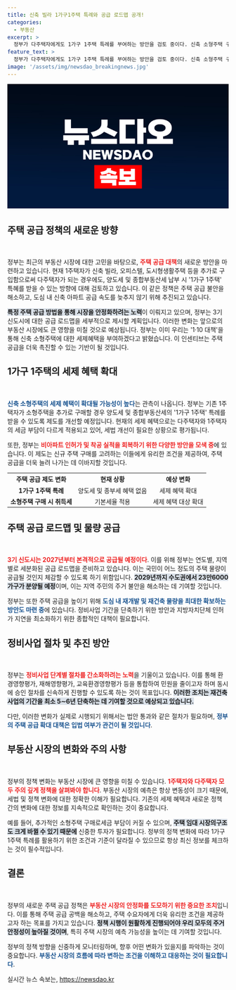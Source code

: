 ```yaml
---
title: 신축 빌라 1가구1주택 특례와 공급 로드맵 공개!
categories:
  - 부동산
excerpt: >
  정부가 다주택자에게도 1가구 1주택 특례를 부여하는 방안을 검토 중이다. 신축 소형주택 구매 시 세금 혜택 확대와 함께 3기 신도시 공급 로드맵이 예정되어 있어 주택 시장의 변화를 예고하고 있다. 클릭해 자세한 내용을 확인하세요!
feature_text: >
  정부가 다주택자에게도 1가구 1주택 특례를 부여하는 방안을 검토 중이다. 신축 소형주택 구매 시 세금 혜택 확대와 함께 3기 신도시 공급 로드맵이 예정되어 있어 주택 시장의 변화를 예고하고 있다. 클릭해 자세한 내용을 확인하세요!
image: '/assets/img/newsdao_breakingnews.jpg'
---
```


<p><img src="/assets/img/newsdao_breakingnews.jpg" alt="cryptoinkorea 속보" /></p>

<h2 data-ke-size="size26">주택 공급 정책의 새로운 방향</h2>

<p data-ke-size="size16">&nbsp;</p>

<p>정부는 최근의 부동산 시장에 대한 고민을 바탕으로, <b><span style="color: #ee2323;">주택 공급 대책</span></b>의 새로운 방안을 마련하고 있습니다. 현재 1주택자가 신축 빌라, 오피스텔, 도시형생활주택 등을 추가로 구입함으로써 다주택자가 되는 경우에도, 양도세 및 종합부동산세 납부 시 '1가구 1주택' 특혜를 받을 수 있는 방향에 대해 검토하고 있습니다. 이 같은 정책은 주택 공급 불안을 해소하고, 도심 내 신축 아파트 공급 속도를 늦추지 않기 위해 추진되고 있습니다. </p>

<p><b><span style="background-color: #21538527;">특정 주택 공급 방법을 통해 시장을 안정화하려는 노력</span></b>이 이뤄지고 있으며, 정부는 3기 신도시에 대한 공급 로드맵을 세부적으로 제시할 계획입니다. 이러한 변화는 앞으로의 부동산 시장에도 큰 영향을 미칠 것으로 예상됩니다. 정부는 이미 우리는 '1·10 대책'을 통해 신축 소형주택에 대한 세제혜택을 부여하겠다고 밝혔습니다. 이 인센티브는 주택 공급을 더욱 촉진할 수 있는 기반이 될 것입니다.</p>

<h2 data-ke-size="size26">1가구 1주택의 세제 혜택 확대</h2>

<p data-ke-size="size16">&nbsp;</p>

<p><b><span style="color: #1a5490;">신축 소형주택의 세제 혜택이 확대될 가능성이 높다</span></b>는 관측이 나옵니다. 정부는 기존 1주택자가 소형주택을 추가로 구매할 경우 양도세 및 종합부동산세의 '1가구 1주택' 특례를 받을 수 있도록 제도를 개선할 예정입니다. 현재의 세제 혜택으로는 다주택자와 1주택자의 세금 부담이 다르게 적용되고 있어, 세법 개선이 필요한 상황으로 평가됩니다.</p>

<p>또한, 정부는 <b><span style="color: #ee2323;">비아파트 인허가 및 착공 실적을 회복하기 위한 다양한 방안을 모색 중</span></b>에 있습니다. 이 제도는 신규 주택 구매를 고려하는 이들에게 유리한 조건을 제공하여, 주택 공급을 더욱 늘려 나가는 데 이바지할 것입니다.</p>

<table>
  <tr>
    <th style="text-align: center;">주택 공급 제도 변화</th>
    <th style="text-align: center;">현재 상황</th>
    <th style="text-align: center;">예상 변화</th>
  </tr>
  <tr>
    <td style="text-align: center; height: 17px;"><b>1가구 1주택 특례</b></td>
    <td style="text-align: center; height: 17px;">양도세 및 종부세 혜택 없음</td>
    <td style="text-align: center; height: 17px;">세제 혜택 확대</td>
  </tr>
  <tr>
    <td style="text-align: center; height: 17px;"><b>소형주택 구매 시 취득세</b></td>
    <td style="text-align: center; height: 17px;">기본세율 적용</td>
    <td style="text-align: center; height: 17px;">세제 혜택 대상 확대</td>
  </tr>
</table>

<h2 data-ke-size="size26">주택 공급 로드맵 및 물량 공급</h2>

<p data-ke-size="size16">&nbsp;</p>

<p><b><span style="color: #ee2323;">3기 신도시는 2027년부터 본격적으로 공급될 예정이다</span></b>. 이를 위해 정부는 연도별, 지역별로 세분화된 공급 로드맵을 준비하고 있습니다. 이는 국민이 어느 정도의 주택 물량이 공급될 것인지 체감할 수 있도록 하기 위함입니다. <b><span style="background-color: #21538527;">2029년까지 수도권에서 23만6000가구가 분양될 예정</span></b>이며, 이는 지역 주민의 주거 불안을 해소하는 데 기여할 것입니다.</p>

<p>정부는 또한 주택 공급을 높이기 위해 <b><span style="color: #1a5490;">도심 내 재개발 및 재건축 물량을 최대한 확보하는 방안도 마련 중</span></b>에 있습니다. 정비사업 기간을 단축하기 위한 방안과 지방자치단체 인허가 지연을 최소화하기 위한 종합적인 대책이 필요합니다.</p>

<h2 data-ke-size="size26">정비사업 절차 및 추진 방안</h2>

<p data-ke-size="size16">&nbsp;</p>

<p>정부는 <b><span style="color: #ee2323;">정비사업 단계별 절차를 간소화하려는 노력</span></b>을 기울이고 있습니다. 이를 통해 환경영향평가, 재해영향평가, 교육환경영향평가 등을 통합하여 민원을 줄이고자 하며 동시에 승인 절차를 신속하게 진행할 수 있도록 하는 것이 목표입니다. <b><span style="background-color: #21538527;">이러한 조치는 재건축 사업의 기간을 최소 5∼6년 단축하는 데 기여할 것으로 예상되고 있습니다.</span></b></p>

<p>다만, 이러한 변화가 실제로 시행되기 위해서는 법안 통과와 같은 절차가 필요하며, <b><span style="color: #1a5490;">정부의 주택 공급 확대 대책은 입법 여부가 관건이 될 것입니다</span></b>.</p>

<h2 data-ke-size="size26">부동산 시장의 변화와 주의 사항</h2>

<p data-ke-size="size16">&nbsp;</p>

<p>정부의 정책 변화는 부동산 시장에 큰 영향을 미칠 수 있습니다. <b><span style="color: #ee2323;">1주택자와 다주택자 모두 주의 깊게 정책을 살펴봐야 합니다</span></b>. 부동산 시장의 예측은 항상 변동성이 크기 때문에, 세법 및 정책 변화에 대한 정확한 이해가 필요합니다. 기존의 세제 혜택과 새로운 정책 간의 변화에 대한 정보를 지속적으로 확인하는 것이 중요합니다.</p>

<p>예를 들어, 추가적인 소형주택 구매로세금 부담이 커질 수 있으며, <b><span style="background-color: #21538527;">주택 임대 시장의구조도 크게 바뀔 수 있기 때문에</span></b> 신중한 투자가 필요합니다. 정부의 정책 변화에 따라 1가구 1주택 특례를 활용하기 위한 조건과 기준이 달라질 수 있으므로 항상 최신 정보를 체크하는 것이 필수적입니다.</p>

<h2 data-ke-size="size26">결론</h2>

<p data-ke-size="size16">&nbsp;</p>

<p>정부의 새로운 주택 공급 정책은 <b><span style="color: #ee2323;">부동산 시장의 안정화를 도모하기 위한 중요한 조치</span></b>입니다. 이를 통해 주택 공급 공백을 해소하고, 주택 수요자에게 더욱 유리한 조건을 제공하고자 하는 목표를 가지고 있습니다. <b><span style="background-color: #21538527;">정책 시행이 원활하게 진행되어야 우리 모두의 주거 안정성이 높아질 것이며</span></b>, 특히 주택 시장의 예측 가능성을 높이는 데 기여할 것입니다. </p>

<p>정부의 정책 방향을 신중하게 모니터링하며, 향후 어떤 변화가 있을지를 파악하는 것이 중요합니다. <b><span style="color: #1a5490;">부동산 시장의 흐름에 따라 변하는 조건을 이해하고 대응하는 것이 필요합니다</span></b>.</p>
실시간 뉴스 속보는, <a href="https://newsdao.kr" rel="dofollow">https://newsdao.kr</a>


